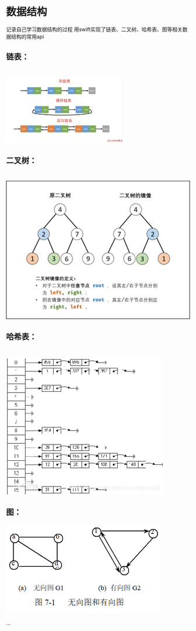 数据结构
==============
记录自己学习数据结构的过程
用swift实现了链表、二叉树、哈希表、图等相关数据结构的常用api

## 链表：<br/><br/>
<img src="https://github.com/izhangsheng/dataStructure/blob/master/picture/linkedlist.jpg" width="320"><br/>


## 二叉树：<br/><br/>
<img src="https://github.com/izhangsheng/dataStructure/blob/master/picture/tree.png" width=640><br/>



## 哈希表：<br/><br/>
<img src="https://github.com/izhangsheng/dataStructure/blob/master/picture/hashmap.png"><br/>


## 图：<br/>
<img src="https://github.com/izhangsheng/dataStructure/blob/master/picture/graph.png"><br/>


...




